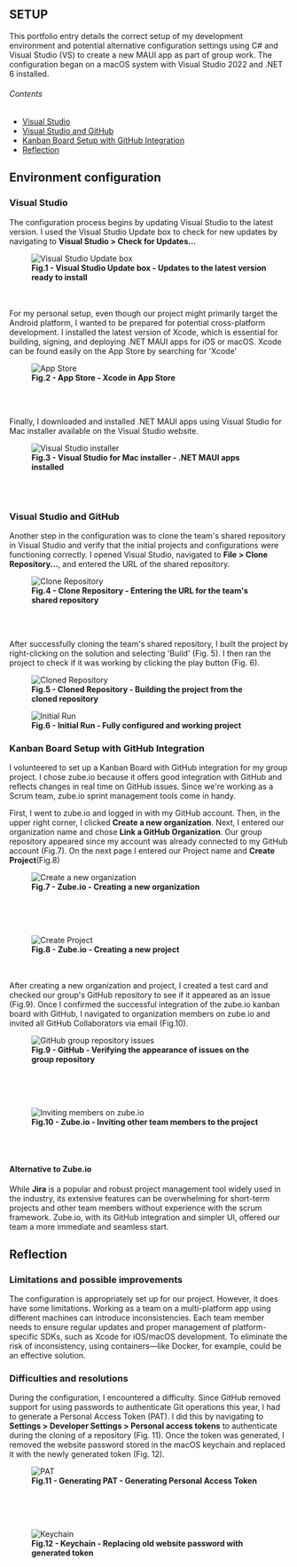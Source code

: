 ## SETUP

This portfolio entry details the correct setup of my development environment and potential alternative configuration settings 
using C# and Visual Studio (VS) to create a new MAUI app as part of group work.
The configuration began on a macOS system with Visual Studio 2022 and .NET 6 installed.

###### Contents
*  [Visual Studio](#visual-studio)
*  [Visual Studio and GitHub](#visual-studio-and-github)
*  [Kanban Board Setup with GitHub Integration](#kanban-board-setup-with-github-integration)
*  [Reflection](#reflection)

## Environment configuration
### Visual Studio 

The configuration process begins by updating Visual Studio to the latest version. I used the Visual Studio Update box to check for new updates by navigating to **Visual Studio > Check for Updates...**
<figure>
  <img src="https://github.com/patryklbn/portfolio-assessment/blob/master/images/1.png?raw=true" alt="Visual Studio Update box">
  <figcaption><b>Fig.1 - Visual Studio Update box - Updates to the latest version ready to install</b></figcaption>
</figure>
<br>
<br>
For my personal setup, even though our project might primarily target the Android platform, I wanted to be prepared for potential cross-platform development. I installed the latest version of Xcode, which is essential for building, signing, and deploying .NET MAUI apps for iOS or macOS. Xcode can be found easily on the App Store by searching for 'Xcode'
<br>

<figure>
  <img src="https://github.com/patryklbn/portfolio-assessment/blob/master/images/2.png?raw=true" alt="App Store">
  <figcaption><b>Fig.2 - App Store - Xcode in App Store</b></figcaption>
</figure>
<br>
<br>

Finally, I downloaded and installed .NET MAUI apps using Visual Studio for Mac installer available on the Visual Studio website.
<figure>
  <img src="https://github.com/patryklbn/portfolio-assessment/blob/master/images/4.png?raw=true" alt="Visual Studio installer">
  <figcaption><b>Fig.3 - Visual Studio for Mac installer - .NET MAUI apps installed</b></figcaption>
</figure>
<br>
<br>

 ### Visual Studio and GitHub
 
Another step in the configuration was to clone the team's shared repository in Visual Studio and verify that the initial projects and configurations were functioning correctly. I opened Visual Studio, navigated to **File > Clone Repository...**, and entered the URL of the shared repository.
<figure>
  <img src="https://github.com/patryklbn/portfolio-assessment/blob/master/images/5.png?raw=true" alt="Clone Repository">
  <figcaption><b>Fig.4 - Clone Repository - Entering the URL for the team's shared repository</b></figcaption>
</figure>
<br>
<br>

After successfully cloning the team's shared repository, I built the project by right-clicking on the solution and selecting 'Build' (Fig. 5). I then ran the project to check if it was working by clicking the play button (Fig. 6).
<figure>
  <img src="https://github.com/patryklbn/portfolio-assessment/blob/master/images/6.png?raw=true" alt="Cloned Repository">
  <figcaption><b>Fig.5 - Cloned Repository - Building the project from the cloned repository</b></figcaption>
</figure>
<figure>
  <img src="https://github.com/patryklbn/portfolio-assessment/blob/master/images/7.png?raw=true" alt="Initial Run">
  <figcaption><b>Fig.6 - Initial Run - Fully configured and working project</b></figcaption>
</figure>

### Kanban Board Setup with GitHub Integration

I volunteered to set up a Kanban Board with GitHub integration for my group project. I chose zube.io because it offers good integration with GitHub and reflects changes in real time on GitHub issues. Since we're working as a Scrum team, zube.io sprint management tools come in handy.

First, I went to zube.io and logged in with my GitHub account. Then, in the upper right corner, I clicked **Create a new organization**. Next, I entered our organization name and chose **Link a GitHub Organization**. Our group repository appeared since my account was already connected to my GitHub account (Fig.7). On the next page I entered our Project name  and **Create Project**(Fig.8) 

<figure>
  <img src="https://github.com/patryklbn/portfolio-assessment/blob/master/images/12.png?raw=true" alt="Create a new organization">
  <figcaption><b>Fig.7 - Zube.io - Creating a new organization</b></figcaption>
</figure>
<br>
<br>
<br>
<figure>
  <img src="https://github.com/patryklbn/portfolio-assessment/blob/master/images/11.png?raw=true" alt="Create Project">
  <figcaption><b>Fig.8 - Zube.io - Creating a new project</b></figcaption>
</figure>
<br>
<br>
After creating a new organization and project, I created a test card and checked our group's GitHub repository to see if it appeared as an issue (Fig.9). Once I confirmed the successful integration of the zube.io kanban board with GitHub, I navigated to organization members on zube.io and invited all GitHub Collaborators via email (Fig.10).

<figure>
  <img src="https://github.com/patryklbn/portfolio-assessment/blob/master/images/13.png?raw=true" alt="GitHub group repository issues">
  <figcaption><b>Fig.9 - GitHub - Verifying the appearance of issues on the group repository</b></figcaption>
</figure>
<br>
<br>
<br>
<figure>
  <img src="https://github.com/patryklbn/portfolio-assessment/blob/master/images/14.png?raw=true" alt="Inviting members on zube.io">
  <figcaption><b>Fig.10 - Zube.io - Inviting other team members to the project</b></figcaption>
</figure>
<br>
<br>

#### Alternative to Zube.io
While **Jira** is a popular and robust project management tool widely used in the industry, its extensive features can be overwhelming for short-term projects and other team members without experience with the scrum framework. Zube.io, with its GitHub integration and simpler UI, offered our team a more immediate and seamless start.
 
## Reflection

### Limitations and possible improvements 
The configuration is appropriately set up for our project. However, it does have some limitations. Working as a team on a multi-platform app using different machines can introduce inconsistencies. Each team member needs to ensure regular updates and proper management of platform-specific SDKs, such as Xcode for iOS/macOS development. To eliminate the risk of inconsistency, using containers—like Docker, for example, could be an effective solution.

### Difficulties and resolutions
During the configuration, I encountered a difficulty. Since GitHub removed support for using passwords to authenticate Git operations this year, I had to generate a Personal Access Token (PAT). I did this by navigating to **Settings > Developer Settings > Personal access tokens** to authenticate during the cloning of a repository (Fig. 11). Once the token was generated, I removed the website password stored in the macOS keychain and replaced it with the newly generated token (Fig. 12).

<figure>
  <img src="https://github.com/patryklbn/portfolio-assessment/blob/master/images/8.png?raw=true" alt="PAT">
  <figcaption><b>Fig.11 - Generating PAT - Generating Personal Access Token</b></figcaption>
</figure>
<br>
<br>
<br>
<figure>
  <img src="https://github.com/patryklbn/portfolio-assessment/blob/master/images/9.png?raw=true" alt="Keychain">
  <figcaption><b>Fig.12 - Keychain - Replacing old website password with generated token</b></figcaption>
</figure>





